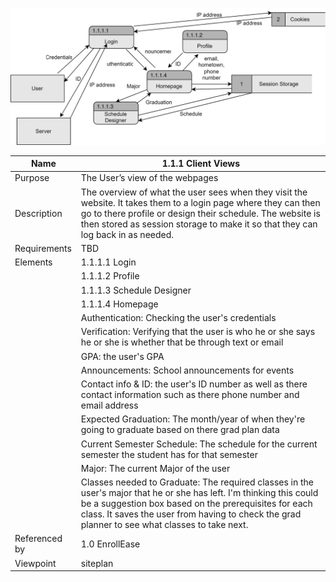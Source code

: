 ![DFD](https://github.com/MckennahPalmer/CSE430/blob/Team3_GH/DFD%20Client%20Views.drawio.svg)

| Name | 1.1.1 Client Views |
| ----------- | ----------- |
| Purpose | The User’s view of the webpages |
| Description | The overview of what the user sees when they visit the website. It takes them to a login page where they can then go to there profile or design their schedule. The website is then stored as session storage to make it so that they can log back in as needed.  |
| Requirements | TBD |
| Elements | 1.1.1.1 Login |
|          | 1.1.1.2 Profile | 
|          | 1.1.1.3 Schedule Designer |
|          | 1.1.1.4 Homepage |
|          | Authentication: Checking the user's credentials | 
|          | Verification: Verifying that the user is who he or she says he or she is whether that be through text or email | 
|          | GPA: the user's GPA |
|          | Announcements: School announcements for events|
|          | Contact info & ID: the user's ID number as well as there contact information such as there phone number and email address | 
|          | Expected Graduation: The month/year of when they're going to graduate based on there grad plan data |
|          | Current Semester Schedule: The schedule for the current semester the student has for that semester |
|          | Major: The current Major of the user | 
|          |Classes needed to Graduate: The required classes in the user's major that he or she has left. I'm thinking this could be a suggestion box based on the prerequisites for each class. It saves the user from having to check the grad planner to see what classes to take next. |
| Referenced by | 1.0 EnrollEase  |
| Viewpoint | siteplan |
